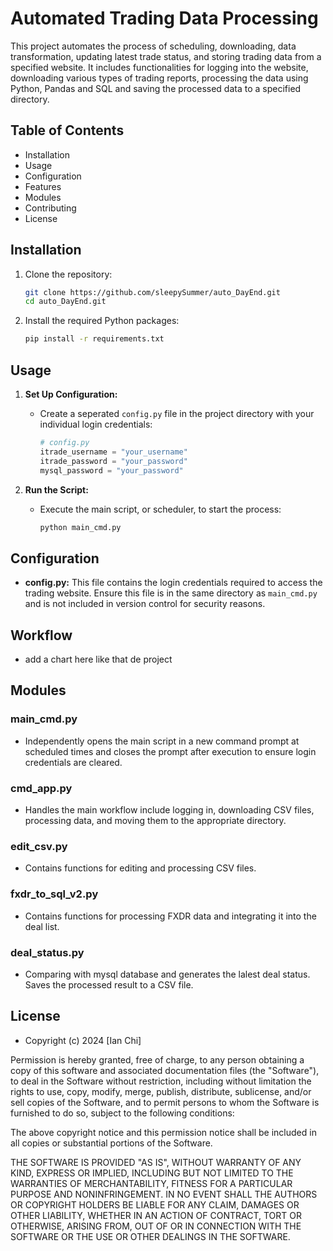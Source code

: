 # Automated Trading Data Processing

This project automates the process of scheduling, downloading, data transformation, updating latest trade status, and storing trading data from a specified website. It includes functionalities for logging into the website, downloading various types of trading reports, processing the data using Python, Pandas and SQL and saving the processed data to a specified directory.

## Table of Contents

- Installation
- Usage
- Configuration
- Features
- Modules
- Contributing
- License

## Installation

1. Clone the repository:
    ```sh
    git clone https://github.com/sleepySummer/auto_DayEnd.git
    cd auto_DayEnd.git
    ```

2. Install the required Python packages:
    ```sh
    pip install -r requirements.txt
    ```

## Usage

1. **Set Up Configuration:**
   - Create a seperated `config.py` file in the project directory with your individual login credentials:
     ```python
     # config.py
     itrade_username = "your_username"
     itrade_password = "your_password"
     mysql_password = "your_password"
     ```

2. **Run the Script:**
   - Execute the main script, or scheduler, to start the process:
     ```sh
     python main_cmd.py
     ```

## Configuration

- **config.py:** This file contains the login credentials required to access the trading website. Ensure this file is in the same directory as `main_cmd.py` and is not included in version control for security reasons.

## Workflow
- add a chart here like that de project

## Modules

### main_cmd.py
- Independently opens the main script in a new command prompt at scheduled times and closes the prompt after execution to ensure login credentials are cleared.

### cmd_app.py
- Handles the main workflow include logging in, downloading CSV files, processing data, and moving them to the appropriate directory.

### edit_csv.py
- Contains functions for editing and processing CSV files.

### fxdr_to_sql_v2.py
- Contains functions for processing FXDR data and integrating it into the deal list.

### deal_status.py
- Comparing with mysql database and generates the lalest deal status. Saves the processed result to a CSV file.

## License
- Copyright (c) 2024 [Ian Chi]

Permission is hereby granted, free of charge, to any person obtaining a copy
of this software and associated documentation files (the "Software"), to deal
in the Software without restriction, including without limitation the rights
to use, copy, modify, merge, publish, distribute, sublicense, and/or sell
copies of the Software, and to permit persons to whom the Software is
furnished to do so, subject to the following conditions:

The above copyright notice and this permission notice shall be included in all
copies or substantial portions of the Software.

THE SOFTWARE IS PROVIDED "AS IS", WITHOUT WARRANTY OF ANY KIND, EXPRESS OR
IMPLIED, INCLUDING BUT NOT LIMITED TO THE WARRANTIES OF MERCHANTABILITY,
FITNESS FOR A PARTICULAR PURPOSE AND NONINFRINGEMENT. IN NO EVENT SHALL THE
AUTHORS OR COPYRIGHT HOLDERS BE LIABLE FOR ANY CLAIM, DAMAGES OR OTHER
LIABILITY, WHETHER IN AN ACTION OF CONTRACT, TORT OR OTHERWISE, ARISING FROM,
OUT OF OR IN CONNECTION WITH THE SOFTWARE OR THE USE OR OTHER DEALINGS IN THE
SOFTWARE.
